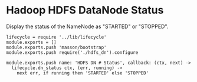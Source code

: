 
# Hadoop HDFS DataNode Status

Display the status of the NameNode as "STARTED" or "STOPPED".

    lifecycle = require '../lib/lifecycle'
    module.exports = []
    module.exports.push 'masson/bootstrap'
    module.exports.push require('./hdfs_dn').configure

    module.exports.push name: 'HDFS DN # Status', callback: (ctx, next) ->
      lifecycle.dn_status ctx, (err, running) ->
        next err, if running then 'STARTED' else 'STOPPED'
